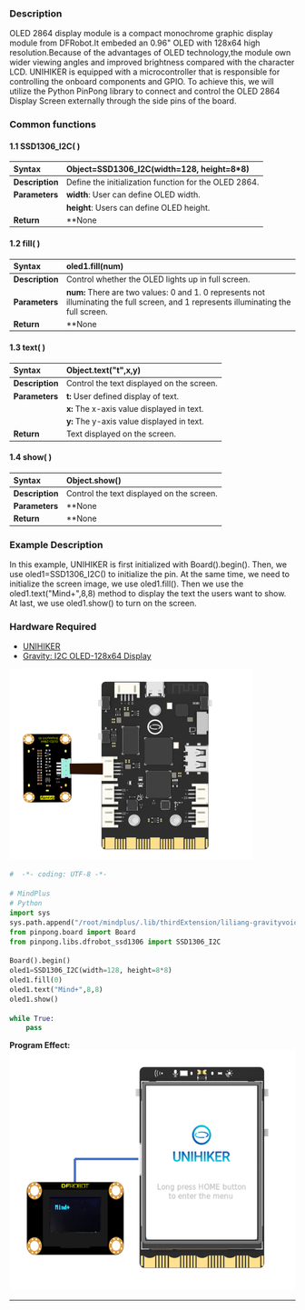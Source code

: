### **Description**
OLED 2864 display module is a compact monochrome graphic display module from DFRobot.It embeded an 0.96" OLED with 128x64 high resolution.Because of the advantages of OLED technology,the module own wider viewing angles and improved brightness compared with the character LCD.
UNIHIKER is equipped with a microcontroller that is responsible for controlling the onboard components and GPIO. To achieve this, we will utilize the Python PinPong library to connect and control the OLED 2864 Display Screen externally through the side pins of the board.
### **Common functions**


#### 1.1 SSD1306_I2C( )
| **Syntax**          | **Object=SSD1306_I2C(width=128, height=8*8)**      |   
| :--------------     | :--------------------      |
| **Description**     | Define the initialization function for the OLED 2864.      |  
| **Parameters**      | **width**: User can define OLED width.  |  
|                     | **height**: Users can define OLED height. |
| **Return**          | **None    |  


#### 1.2 fill( )
| **Syntax**          | **oled1.fill(num)**      |   
| :--------------     | :--------------------      |
| **Description**     | Control whether the OLED lights up in full screen.      |  
| **Parameters**      | **num:** There are two values: 0 and 1. 0 represents not illuminating the full screen, and 1 represents illuminating the full screen.  |  
| **Return**          | **None    |  



#### 1.3 text( )
| **Syntax**          | **Object.text("t",x,y)**      |   
| :--------------     | :--------------------      |
| **Description**     | Control the text displayed on the screen.      |  
| **Parameters**      | **t:** User defined display of text.  |  
|                     | **x:** The x-axis value displayed in text. |
|                     | **y:** The y-axis value displayed in text. |
| **Return**          | Text displayed on the screen.    |  





#### 1.4 show( )
| **Syntax**          | **Object.show()**      |   
| :--------------     | :--------------------      |
| **Description**     | Control the text displayed on the screen.      |  
| **Parameters**      | **None  |  
| **Return**          | **None    |  




### **Example Description**
In this example, UNIHIKER is first initialized with Board().begin(). Then, we use oled1=SSD1306_I2C() to initialize the pin. At the same time, we need to initialize the screen image, we use oled1.fill(). Then we use the oled1.text("Mind+",8,8) method to display the text the users want to show. At last, we use oled1.show() to turn on the screen. 
### **Hardware Required**

- [UNIHIKER](https://www.dfrobot.com/product-2691.html)
- [Gravity: I2C OLED-128x64 Display](https://www.dfrobot.com/product-1576.html)

![image.png](img/5_OLED_2864_Display_Screen/1723026180145-7277492c-49cc-4762-b770-28e88cf955e6.png)
```python
#  -*- coding: UTF-8 -*-

# MindPlus
# Python
import sys
sys.path.append("/root/mindplus/.lib/thirdExtension/liliang-gravityvoicerecognition-thirdex")
from pinpong.board import Board
from pinpong.libs.dfrobot_ssd1306 import SSD1306_I2C

Board().begin()
oled1=SSD1306_I2C(width=128, height=8*8)
oled1.fill(0)
oled1.text("Mind+",8,8)
oled1.show()

while True:
    pass
```
**Program Effect:**
![image.png](img/5_OLED_2864_Display_Screen/1723026261581-748208c2-d665-40de-a0ea-707011099e3d.png)


---
